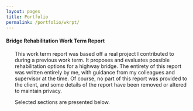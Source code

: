 ```yaml
---
layout: pages
title: Portfolio
permalink: /portfolio/wkrpt/
---
```


#### Bridge Rehabilitation Work Term Report

<ul class="body">
This work term report was based off a real project I contributed to during a previous work term. It proposes and evaluates possible rehabilitation options for a highway bridge. The entirety of this report was written entirely by me, with guidance from my colleagues and supervisor at the time. Of course, no part of this report was provided to the client, and some details of the report have been removed or altered to maintain privacy.
  
Selected sections are presented below.
</ul>
